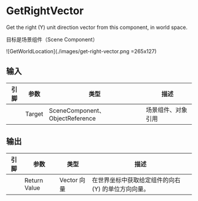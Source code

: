 # GetRightVector

Get the right (Y) unit direction vector from this component, in world space.

目标是场景组件（Scene Component）

![GetWorldLocation](./images/get-right-vector.png =265x127)

## 输入
| 引脚 | 参数 | 类型 | 描述 |
| -- | -- | -- | -- |
| <IconPin color="#00a8f4"/> | Target | SceneComponent、ObjectReference | 场景组件、对象引用 |

## 输出
| 引脚 | 参数 | 类型 | 描述 |
| -- | -- | -- | -- |
| <IconPin color="#fac426"/> | Return Value | Vector 向量 | 在世界坐标中获取给定组件的向右 (Y) 的单位方向向量。 |